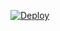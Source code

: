  [![Deploy](https://www.herokucdn.com/deploy/button.svg)](https://heroku.com/deploy?template=https://github.com/Aid-3n/TG-GROUP-BOT.git)
